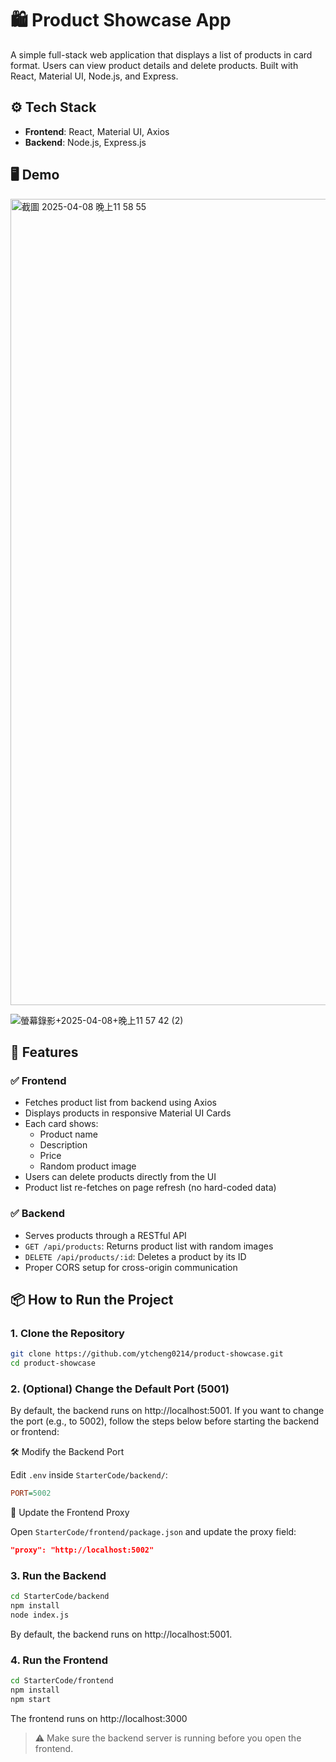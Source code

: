 # 🛍️ Product Showcase App

A simple full-stack web application that displays a list of products in card format. Users can view product details and delete products. Built with React, Material UI, Node.js, and Express.

## ⚙️ Tech Stack

- **Frontend**: React, Material UI, Axios  
- **Backend**: Node.js, Express.js

## 🖥️ Demo
<img width="1290" alt="截圖 2025-04-08 晚上11 58 55" src="https://github.com/user-attachments/assets/16154c72-efba-4253-908c-3e05ce6990fd" />

![螢幕錄影+2025-04-08+晚上11 57 42 (2)](https://github.com/user-attachments/assets/051da33e-0a9d-44d5-b9e3-d748a9970d7b)


## 🚀 Features

### ✅ Frontend
- Fetches product list from backend using Axios
- Displays products in responsive Material UI Cards
- Each card shows:
  - Product name
  - Description
  - Price
  - Random product image
- Users can delete products directly from the UI
- Product list re-fetches on page refresh (no hard-coded data)

### ✅ Backend
- Serves products through a RESTful API
- `GET /api/products`: Returns product list with random images
- `DELETE /api/products/:id`: Deletes a product by its ID
- Proper CORS setup for cross-origin communication

## 📦 How to Run the Project

### 1. Clone the Repository
```bash
git clone https://github.com/ytcheng0214/product-showcase.git
cd product-showcase
```

### 2. (Optional) Change the Default Port (5001)
By default, the backend runs on http://localhost:5001.
If you want to change the port (e.g., to 5002), follow the steps below before starting the backend or frontend:

🛠 Modify the Backend Port

Edit `.env` inside `StarterCode/backend/`:

```ini
PORT=5002
```

🔁 Update the Frontend Proxy

Open `StarterCode/frontend/package.json` and update the proxy field:

```json
"proxy": "http://localhost:5002"
```

### 3. Run the Backend
```bash
cd StarterCode/backend
npm install
node index.js
```
By default, the backend runs on http://localhost:5001.


### 4. Run the Frontend
```bash
cd StarterCode/frontend
npm install
npm start
```
The frontend runs on http://localhost:3000
> ⚠️ Make sure the backend server is running before you open the frontend.